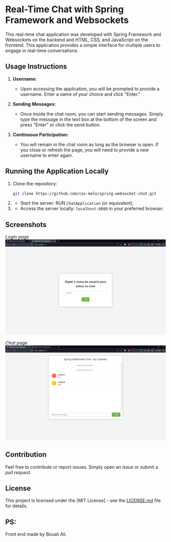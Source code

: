 # Real-Time Chat with Spring Framework and Websockets

This real-time chat application was developed with Spring Framework and Websockets on the backend and HTML, CSS, and JavaScript on the frontend. 
This application provides a simple interface for multiple users to engage in real-time conversations.

## Usage Instructions

1. **Username:**
    - Upon accessing the application, you will be prompted to provide a username. Enter a name of your choice and click "Enter."

2. **Sending Messages:**
    - Once inside the chat room, you can start sending messages. Simply type the message in the text box at the bottom of the screen and press "Enter" or click the send button.

3. **Continuous Participation:**
    - You will remain in the chat room as long as the browser is open. If you close or refresh the page, you will need to provide a new username to enter again.

## Running the Application Locally

1. Clone the repository:

   ```bash
   git clone https://github.com/cas-melo/spring-websocket-chat.git
   ```

2. - Start the server: RUN `ChatApplication` (or equivalent).

3. - Access the server locally: `localhost:8080` in your preferred browser.

## Screenshots

*Login page*
![Login page](screenshot/Screenshot_1.png)


*Chat page*
![Chat page](screenshot/Screenshot_2.png)

## Contribution

Feel free to contribute or report issues. Simply open an *issue* or submit a *pull request*.

## License

This project is licensed under the [MIT License] - see the [LICENSE.md](LICENSE.md) file for details.

## PS:

Front end made by Bouali Ali.
